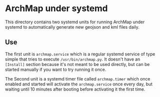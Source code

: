ArchMap under systemd
=====================

This directory contains two systemd units for running ArchMap under systemd to automatically generate new geojson and kml files daily.


Use
---

The first unit is `archmap.service` which is a regular systemd service of type simple that
tries to execute `/usr/bin/archmap.py`. It doesn't have an `[Install]` section because
it's not meant to be used directly, but can be started manually if you want to try running it once.

The Second unit is a systemd timer file called `archmap.timer` which once enabled and started will activate
the `archmap.service` once every day, but waiting until 10 minutes after booting before activating it the first time.
